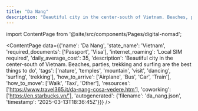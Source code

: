 ```yaml
---
title: "Da Nang"
description: "Beautiful city in the center-south of Vietnam. Beaches, parties, trekking and surfing are the best things to do"
---
```

import ContentPage from '@site/src/components/Pages/digital-nomad';

<ContentPage
    data={{'name': 'Da Nang', 'state_name': 'Vietnam', 'required_documents': ['Passport', 'Visa'], 'internet_roaming': 'Local SIM required', 'daily_average_cost': 35, 'description': 'Beautiful city in the center-south of Vietnam. Beaches, parties, trekking and surfing are the best things to do', 'tags': ['nature', 'temples', 'mountain', 'visit', 'dancing', 'surfing', 'trekking'], 'how_to_arrive': ['Airplane', 'Bus', 'Car', 'Train'], 'how_to_move': ['Walk', 'Taxi', 'Other'], 'resources': ['https://www.travel365.it/da-nang-cosa-vedere.htm'], 'coworking': ['https://en.starbucks.vn/'], 'autogenerated': {'filename': 'da_nang.json', 'timestamp': '2025-03-13T18:36:45Z'}}}
/>
